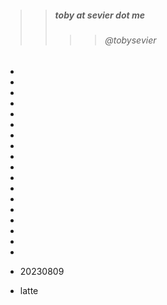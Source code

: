 


>> ##### toby at sevier dot me
>>>> ###### @tobysevier



-
-
-
-
-
-



-
-
-
-
-
-



-
-
-
-
-
-

- 20230809
- latte

